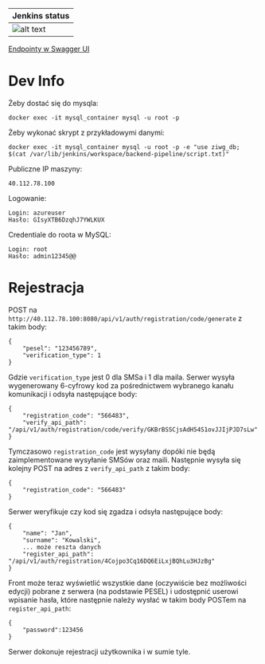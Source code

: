 
| Jenkins status  |
| ------------- | 
| ![alt text](http://40.112.78.100:7070/buildStatus/icon?job=backend-pipeline)  |

[Endpointy w Swagger UI](http://40.112.78.100:8080/swagger-ui/)

# Dev Info

Żeby dostać się do mysqla:
```
docker exec -it mysql_container mysql -u root -p
```
Żeby wykonać skrypt z przykładowymi danymi:
```
docker exec -it mysql_container mysql -u root -p -e "use ziwg_db; $(cat /var/lib/jenkins/workspace/backend-pipeline/script.txt)"
```
Publiczne IP maszyny:
```
40.112.78.100
```
Logowanie:
```
Login: azureuser
Hasło: GIsyXTB6DzqhJ7YWLKUX
```

Credentiale do roota w MySQL:
```
Login: root
Hasło: admin12345@@
```

# Rejestracja
POST na `http://40.112.78.100:8080/api/v1/auth/registration/code/generate` z takim body:
```
{
    "pesel": "123456789",
    "verification_type": 1
}
```
Gdzie `verification_type` jest 0 dla SMSa i 1 dla maila. Serwer wysyła wygenerowany 6-cyfrowy kod za pośrednictwem wybranego kanału komunikacji i odsyła następujące body:
```
{
    "registration_code": "566483",
    "verify_api_path": "/api/v1/auth/registration/code/verify/GKBrBSSCjsAdH54S1ovJJIjPJD7sLw"
}
```
Tymczasowo `registration_code` jest wysyłany dopóki nie będą zaimplementowane wysyłanie SMSów oraz maili. Następnie wysyła się kolejny POST na adres z `verify_api_path` z takim body:
```
{
    "registration_code": "566483"
}
```
Serwer weryfikuje czy kod się zgadza i odsyła następujące body:
```
{
    "name": "Jan",
    "surname": "Kowalski",
    ... może reszta danych
    "register_api_path": "/api/v1/auth/registration/4Cojpo3Cq16DQ6EiLxjBQhLu3HJzBg"
}
```
Front może teraz wyświetlić wszystkie dane (oczywiście bez możliwości edycji) pobrane z serwera (na podstawie PESEL) i udostępnić userowi wpisanie hasła, które następnie należy wysłać w takim body POSTem na `register_api_path`:
```
{
    "password":123456
}
```
Serwer dokonuje rejestracji użytkownika i w sumie tyle. 
